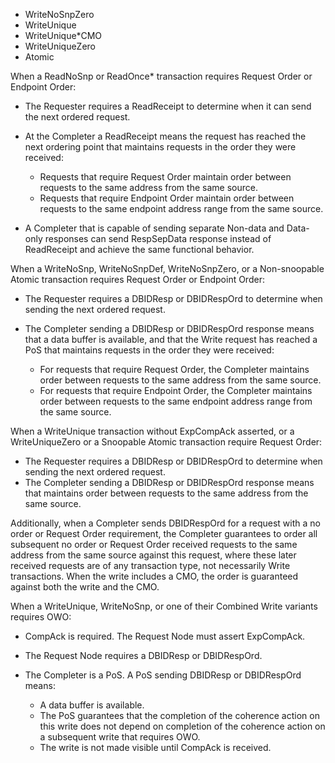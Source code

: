 - WriteNoSnpZero
- WriteUnique
- WriteUnique*CMO
- WriteUniqueZero
- Atomic

When a ReadNoSnp or ReadOnce* transaction requires Request Order or Endpoint Order:

- The Requester requires a ReadReceipt to determine when it can send the next ordered request.
- At the Completer a ReadReceipt means the request has reached the next ordering point that maintains requests in the order they were received:

    - Requests that require Request Order maintain order between requests to the same address from the same source.
    - Requests that require Endpoint Order maintain order between requests to the same endpoint address range from the same source.

- A Completer that is capable of sending separate Non-data and Data-only responses can send RespSepData response instead of ReadReceipt and achieve the same functional behavior.

When a WriteNoSnp, WriteNoSnpDef, WriteNoSnpZero, or a Non-snoopable Atomic transaction requires Request Order or Endpoint Order:

- The Requester requires a DBIDResp or DBIDRespOrd to determine when sending the next ordered request.
- The Completer sending a DBIDResp or DBIDRespOrd response means that a data buffer is available, and that the Write request has reached a PoS that maintains requests in the order they were received:

    - For requests that require Request Order, the Completer maintains order between requests to the same address from the same source.
    - For requests that require Endpoint Order, the Completer maintains order between requests to the same endpoint address range from the same source.

When a WriteUnique transaction without ExpCompAck asserted, or a WriteUniqueZero or a Snoopable Atomic transaction require Request Order:

- The Requester requires a DBIDResp or DBIDRespOrd to determine when sending the next ordered request.
- The Completer sending a DBIDResp or DBIDRespOrd response means that maintains order between requests to the same address from the same source.

Additionally, when a Completer sends DBIDRespOrd for a request with a no order or Request Order requirement, the Completer guarantees to order all subsequent no order or Request Order received requests to the same address from the same source against this request, where these later received requests are of any transaction type, not necessarily Write transactions. When the write includes a CMO, the order is guaranteed against both the write and the CMO.

When a WriteUnique, WriteNoSnp, or one of their Combined Write variants requires OWO:

- CompAck is required. The Request Node must assert ExpCompAck.
- The Request Node requires a DBIDResp or DBIDRespOrd.
- The Completer is a PoS. A PoS sending DBIDResp or DBIDRespOrd means:

    - A data buffer is available.
    - The PoS guarantees that the completion of the coherence action on this write does not depend on completion of the coherence action on a subsequent write that requires OWO.
    - The write is not made visible until CompAck is received.